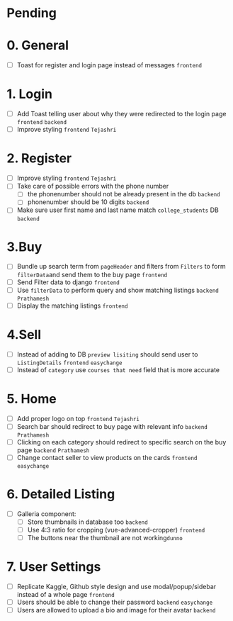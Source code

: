 # Pending
# 0. General
- [ ] Toast for register and login page instead of messages `frontend` 
# 1. Login
- [ ] Add Toast telling user about why they were redirected to the login page `frontend`  `backend`
- [ ] Improve styling `frontend` `Tejashri`
# 2. Register
- [ ] Improve styling `frontend` `Tejashri`
- [ ] Take care of possible errors with the phone number
	- [ ] the phonenumber should not be already present in the db `backend` 
	- [ ] phonenumber should be 10 digits `backend`
- [ ] Make sure user first name and last name match `college_students` DB `backend` 
# 3.Buy
- [ ] Bundle up search term from `pageHeader` and filters from `Filters` to form `filterData`and send them to the buy page `frontend`
- [ ] Send Filter data to django `frontend`
- [ ] Use `filterData` to perform query and show matching listings  `backend` `Prathamesh` 
- [ ] Display the matching listings `frontend`
# 4.Sell
- [ ] Instead of adding to DB `preview lisiting` should send user to `ListingDetails` `frontend` `easychange`
- [ ] Instead of `category` use `courses that need` field that is more accurate
# 5. Home
- [ ] Add proper logo on top `frontend`  `Tejashri`
- [ ] Search bar should redirect to buy page with relevant info `backend` `Prathamesh`
- [ ] Clicking on each category should redirect to specific search on the buy page `backend` `Prathamesh`
- [ ] Change contact seller to view products on the cards `frontend` `easychange`
# 6. Detailed Listing
- [ ] Galleria component:
	- [ ] Store thumbnails in database too `backend`
	- [ ] Use 4:3 ratio for cropping (vue-advanced-cropper) `frontend`
	- [ ] The buttons near the thumbnail are not working`dunno`
# 7. User Settings
- [ ] Replicate Kaggle, Github style design and use modal/popup/sidebar instead of a whole page `frontend` 
- [ ] Users should be able to change their password `backend` `easychange`
- [ ] Users are allowed to upload a bio and image for their avatar `backend`